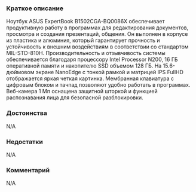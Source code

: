 ### **Краткое описание**
Ноутбук ASUS ExpertBook B1502CGA-BQ0086X обеспечивает продуктивную работу в программах для редактирования документов, просмотра и создания презентаций, общения. Он выполнен в корпусе из пластика и алюминия, который гарантирует прочность и устойчивость к внешним воздействиям в соответствии со стандартом MIL-STD-810H. Производительность и отзывчивость системы обеспечивается благодаря процессору Intel Processor N200, 16 ГБ оперативной памяти и накопителю SSD объемом 128 ГБ.  На 15.6-дюймовом экране NanoEdge с тонкой рамкой и матрицей IPS FullHD отображается яркая четкая картинка. Мембранная клавиатура с цифровым блоком и тачпад позволяют удобно работать в программах. Веб-камера 1 Мп оснащена защитной шторкой и функцией распознавания лица для безопасной разблокировки.

### **Достоинства**
N/A

### **Недостатки**
N/A

### **Комментарий**
N/A
